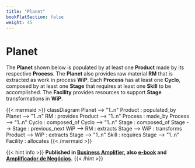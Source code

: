 ```yaml
---
title: "Planet"
bookFlatSection: false
weight: 45
---
```


# Planet

The **Planet** shown below is populated by at least one **Product** made by its respective **Process**. The **Planet** also provides raw material **RM** that is extracted as work in process **WiP**. Each **Process** has at least one **Cyclo**, composed by at least one **Stage** that requires at least one **Skill** to be accomplished. The **Facility** provides resources to support **Stage** transformations in **WiP**. 

{{< mermaid >}}
classDiagram
    Planet --> "1..n" Product : populated_by
    Planet --> "1..n" RM : provides
    Product --> "1..n" Process : made_by
    Process --> "1..n" Cyclo : composed_of
    Cyclo --> "1..n" Stage : composed_of
    Stage --> Stage : previous_next
    WiP --> RM : extracts
    Stage --> WiP : transforms
    Product --> WiP : extracts
    Stage --> "1..n" Skill : requires
    Stage --> "1..n" Facility : allocates
{{< /mermaid >}}

{{< hint info >}}
**Published in [Business Amplifier](https://www.amazon.com/Business-Amplifier-M-Sc-Motta-Lopes/dp/B083XGK14Q), also [e-book](https://www.amazon.com/Business-Amplifier-Jose-Motta-Lopes-ebook-dp-B086L6V6QY/dp/B086L6V6QY/) and [Amplificador de Negócios](https://www.amazon.com/M-Sc-Jose-Motta-Lopes/dp/8592301009).**
{{< /hint >}}
